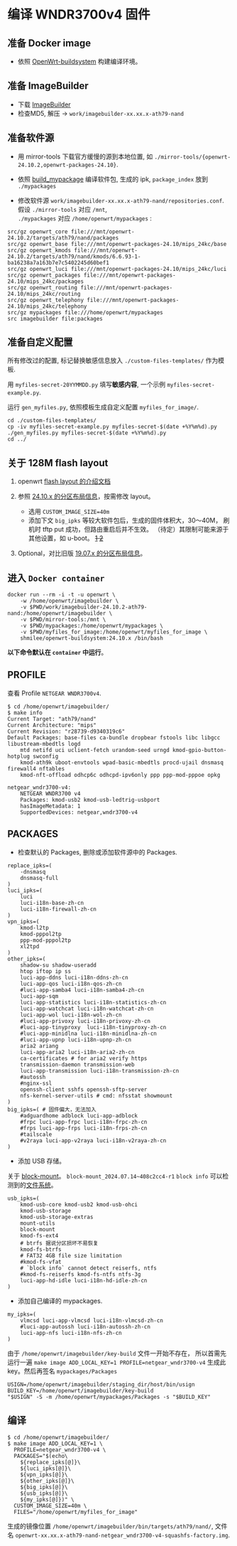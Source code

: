 # 编译 WNDR3700v4 固件

## 准备 Docker image

* 依照 [OpenWrt-buildsystem](./openwrt-buildsystem/readme.md) 构建编译环境。

## 准备 ImageBuilder

* 下载 [ImageBuilder](https://openwrt.proxy.ustclug.org/releases/24.10.2/targets/ath79/nand/openwrt-imagebuilder-24.10.2-ath79-nand.Linux-x86_64.tar.zst)
* 检查MD5, 解压 -> `work/imagebuilder-xx.xx.x-ath79-nand`

## 准备软件源

* 用 mirror-tools 下载官方缓慢的源到本地位置,
  如 `./mirror-tools/{openwrt-24.10.2,openwrt-packages-24.10}`.

* 依照 [build_mypackage](./build_mypackage.md) 编译软件包,
  生成的 ipk, `package_index` 放到 `./mypackages`

* 修改软件源 `work/imagebuilder-xx.xx.x-ath79-nand/repositories.conf`.  
  假设 `./mirror-tools` 对应 `/mnt`,  
  `./mypackages` 对应 `/home/openwrt/mypackages` :

```shell
src/gz openwrt_core file:///mnt/openwrt-24.10.2/targets/ath79/nand/packages
src/gz openwrt_base file:///mnt/openwrt-packages-24.10/mips_24kc/base
src/gz openwrt_kmods file:///mnt/openwrt-24.10.2/targets/ath79/nand/kmods/6.6.93-1-ba16238a7a163b7e7c5402245d60bef1
src/gz openwrt_luci file:///mnt/openwrt-packages-24.10/mips_24kc/luci
src/gz openwrt_packages file:///mnt/openwrt-packages-24.10/mips_24kc/packages
src/gz openwrt_routing file:///mnt/openwrt-packages-24.10/mips_24kc/routing
src/gz openwrt_telephony file:///mnt/openwrt-packages-24.10/mips_24kc/telephony
src/gz mypackages file:///home/openwrt/mypackages
src imagebuilder file:packages
```

## 准备自定义配置

所有修改过的配置, 标记替换敏感信息放入 `./custom-files-templates/` 作为模板.

用 `myfiles-secret-20YYMMDD.py` 填写**敏感内容**, 一个示例 `myfiles-secret-example.py`.

运行 `gen_myfiles.py`, 依照模板生成自定义配置 `myfiles_for_image/`.

```shell
cd ./custom-files-templates/
cp -iv myfiles-secret-example.py myfiles-secret-$(date +%Y%m%d).py
./gen_myfiles.py myfiles-secret-$(date +%Y%m%d).py
cd ../
```

## 关于 128M flash layout

1. openwrt [flash layout 的介绍文档](https://openwrt.org/docs/techref/flash.layout)

2. 参照 [24.10.x 的分区布局信息](./about_24.10.x_layout.md)，按需修改 layout。
    - 选用 `CUSTOM_IMAGE_SIZE=40m`
    - 添加下文 `big_ipks` 等较大软件包后，生成的固件体积大，30～40M，
      刷机时 tftp put 成功，但路由重启后并不生效。
      （待定）其限制可能来源于其他设置，如 u-boot。
      ~~[1](https://openwrt.org/docs/techref/bootloader/uboot.config)
      [2](https://docs.u-boot.org/en/latest/usage/environment.html)~~

3. Optional，对比旧版 [19.07.x 的分区布局信息](./about_19.07.x_layout.md)。

## 进入 `Docker container`

```
docker run --rm -i -t -u openwrt \
    -w /home/openwrt/imagebuilder \
    -v $PWD/work/imagebuilder-24.10.2-ath79-nand:/home/openwrt/imagebuilder \
    -v $PWD/mirror-tools:/mnt \
    -v $PWD/mypackages:/home/openwrt/mypackages \
    -v $PWD/myfiles_for_image:/home/openwrt/myfiles_for_image \
    shmilee/openwrt-buildsystem:24.10.x /bin/bash
```

**以下命令默认在 `container` 中运行**。

## PROFILE

查看 Profile `NETGEAR WNDR3700v4`.

```shell
$ cd /home/openwrt/imagebuilder/
$ make info
Current Target: "ath79/nand"
Current Architecture: "mips"
Current Revision: "r28739-d9340319c6"
Default Packages: base-files ca-bundle dropbear fstools libc libgcc libustream-mbedtls logd 
    mtd netifd uci uclient-fetch urandom-seed urngd kmod-gpio-button-hotplug swconfig 
    kmod-ath9k uboot-envtools wpad-basic-mbedtls procd-ujail dnsmasq firewall4 nftables 
    kmod-nft-offload odhcp6c odhcpd-ipv6only ppp ppp-mod-pppoe opkg

netgear_wndr3700-v4:
    NETGEAR WNDR3700 v4
    Packages: kmod-usb2 kmod-usb-ledtrig-usbport
    hasImageMetadata: 1
    SupportedDevices: netgear,wndr3700-v4
```

## PACKAGES

* 检查默认的 Packages, 删除或添加软件源中的 Packages.

```shell
replace_ipks=(
    -dnsmasq
    dnsmasq-full
)
luci_ipks=(
    luci
    luci-i18n-base-zh-cn
    luci-i18n-firewall-zh-cn
)
vpn_ipks=(
    kmod-l2tp
    kmod-pppol2tp
    ppp-mod-pppol2tp
    xl2tpd
)
other_ipks=(
    shadow-su shadow-useradd
    htop iftop ip ss
    luci-app-ddns luci-i18n-ddns-zh-cn
    luci-app-qos luci-i18n-qos-zh-cn
    #luci-app-samba4 luci-i18n-samba4-zh-cn
    luci-app-sqm
    luci-app-statistics luci-i18n-statistics-zh-cn
    luci-app-watchcat luci-i18n-watchcat-zh-cn
    luci-app-wol luci-i18n-wol-zh-cn
    #luci-app-privoxy luci-i18n-privoxy-zh-cn
    #luci-app-tinyproxy  luci-i18n-tinyproxy-zh-cn
    #luci-app-minidlna luci-i18n-minidlna-zh-cn
    #luci-app-upnp luci-i18n-upnp-zh-cn
    aria2 ariang
    luci-app-aria2 luci-i18n-aria2-zh-cn
    ca-certificates # for aria2 verify https
    transmission-daemon transmission-web
    luci-app-transmission luci-i18n-transmission-zh-cn
    #autossh
    #nginx-ssl
    openssh-client sshfs openssh-sftp-server
    nfs-kernel-server-utils # cmd: nfsstat showmount
)
big_ipks=( # 固件偏大，无法加入
    #adguardhome adblock luci-app-adblock
    #frpc luci-app-frpc luci-i18n-frpc-zh-cn
    #frps luci-app-frps luci-i18n-frps-zh-cn
    #tailscale
    #v2raya luci-app-v2raya luci-i18n-v2raya-zh-cn
)
```

* 添加 USB 存储。

关于 [block-mount](https://openwrt.org/docs/techref/block_mount)。
`block-mount_2024.07.14~408c2cc4-r1` `block info` 可以检测到的[文件系统](https://git.openwrt.org/?p=project/fstools.git;a=tree;f=libblkid-tiny;h=e904c5305eb1c4f46a0ef5600e8b9c74b976a2df;hb=408c2cc48e6694446c89da7f8121b399063e1067)。

```shell
usb_ipks=(
    kmod-usb-core kmod-usb2 kmod-usb-ohci
    kmod-usb-storage
    kmod-usb-storage-extras
    mount-utils
    block-mount
    kmod-fs-ext4
    # btrfs 据说分区损坏不易恢复
    kmod-fs-btrfs
    # FAT32 4GB file size limitation
    #kmod-fs-vfat
    # `block info` cannot detect reiserfs, ntfs
    #kmod-fs-reiserfs kmod-fs-ntfs ntfs-3g
    luci-app-hd-idle luci-i18n-hd-idle-zh-cn
)
```

* 添加自己编译的 mypackages.

```shell
my_ipks=(
    vlmcsd luci-app-vlmcsd luci-i18n-vlmcsd-zh-cn
    #luci-app-autossh luci-i18n-autossh-zh-cn
    luci-app-nfs luci-i18n-nfs-zh-cn
)
```

由于 `/home/openwrt/imagebuilder/key-build` 文件一开始不存在，
所以首需先运行一遍 `make image ADD_LOCAL_KEY=1 PROFILE=netgear_wndr3700-v4` 生成此 key。然后再签名 `mypackages/Packages`

```
USIGN=/home/openwrt/imagebuilder/staging_dir/host/bin/usign
BUILD_KEY=/home/openwrt/imagebuilder/key-build
"$USIGN" -S -m /home/openwrt/mypackages/Packages -s "$BUILD_KEY"
```


## 编译

```shell
$ cd /home/openwrt/imagebuilder/
$ make image ADD_LOCAL_KEY=1 \
  PROFILE=netgear_wndr3700-v4 \
  PACKAGES="$(echo\
    ${replace_ipks[@]}\
    ${luci_ipks[@]}\
    ${vpn_ipks[@]}\
    ${other_ipks[@]}\
    ${big_ipks[@]}\
    ${usb_ipks[@]}\
    ${my_ipks[@]})" \
  CUSTOM_IMAGE_SIZE=40m \
  FILES="/home/openwrt/myfiles_for_image"
```

生成的镜像位置 `/home/openwrt/imagebuilder/bin/targets/ath79/nand/`,
文件名 `openwrt-xx.xx.x-ath79-nand-netgear_wndr3700-v4-squashfs-factory.img`.

